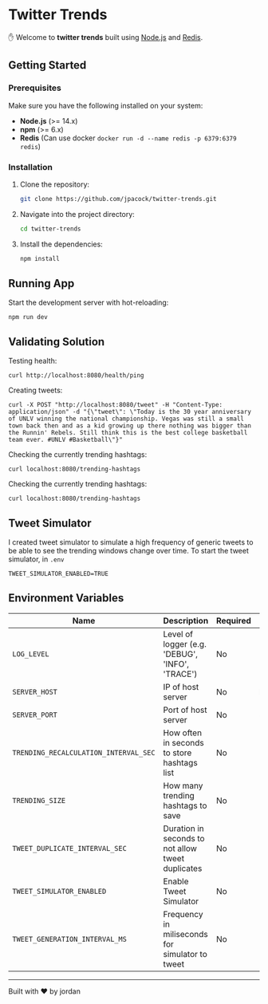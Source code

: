 # Twitter Trends

✋ Welcome to **twitter trends** built using [Node.js](https://nodejs.org) and [Redis](https://redis.io/).

## Getting Started

### Prerequisites

Make sure you have the following installed on your system:

- **Node.js** (>= 14.x)
- **npm** (>= 6.x)
- **Redis** (Can use docker `docker run -d --name redis -p 6379:6379 redis`)

### Installation

1. Clone the repository:
   ```bash
   git clone https://github.com/jpacock/twitter-trends.git
   ```

2. Navigate into the project directory:
   ```bash
   cd twitter-trends
   ```

3. Install the dependencies:
   ```bash
   npm install
   ```


## Running App
Start the development server with hot-reloading:
   ```
   npm run dev
   ```

## Validating Solution
Testing health:
   ```
   curl http://localhost:8080/health/ping
   ```
Creating tweets:
   ```
   curl -X POST "http://localhost:8080/tweet" -H "Content-Type: application/json" -d "{\"tweet\": \"Today is the 30 year anniversary of UNLV winning the national championship. Vegas was still a small town back then and as a kid growing up there nothing was bigger than the Runnin' Rebels. Still think this is the best college basketball team ever. #UNLV #Basketball\"}"
   ```
Checking the currently trending hashtags:
   ```
   curl localhost:8080/trending-hashtags
   ```
Checking the currently trending hashtags:
   ```
   curl localhost:8080/trending-hashtags
   ```


## Tweet Simulator
I created tweet simulator to simulate a high frequency of generic tweets to be able to see the trending windows change over time. To start the tweet simulator, in `.env`
   ```
   TWEET_SIMULATOR_ENABLED=TRUE
   ```

## Environment Variables

| Name                                  | Description                                                | Required | Default                  |
| ------------------------------------- | ---------------------------------------------------------- | -------- | ------------------------ |
| `LOG_LEVEL`                           | Level of logger (e.g. 'DEBUG', 'INFO', 'TRACE')            | No       | Info                     |
| `SERVER_HOST`                         | IP of host server                                          | No       | localhost                |
| `SERVER_PORT`                         | Port of host server                                        | No       | 8080                     |
| `TRENDING_RECALCULATION_INTERVAL_SEC` | How often in seconds to store hashtags list                | No       | 10                       |
| `TRENDING_SIZE`                       | How many trending hashtags to save                         | No       | 10                       |
| `TWEET_DUPLICATE_INTERVAL_SEC`        | Duration in seconds to not allow tweet duplicates          | No       | 10                       |
| `TWEET_SIMULATOR_ENABLED`             | Enable Tweet Simulator                                     | No       | FALSE                    |
| `TWEET_GENERATION_INTERVAL_MS`        | Frequency in miliseconds for simulator to tweet            | No       | 10                       |


  ---  
  
Built with ❤️ by jordan
